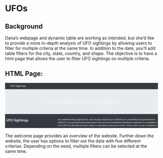 # UFOs

## Background
Dana’s webpage and dynamic table are working as intended, but she’d like to provide a more in-depth analysis of UFO sightings by allowing users to filter for multiple criteria at the same time. In addition to the date, you’ll add table filters for the city, state, country, and shape. The objective is to have a html page that allows the user to filter UFO sightings on multiple criteria.

## HTML Page:
![html page](https://github.com/AadiJan/UFOs/blob/3eef03193bfd8c9499714687ebe94ae45e3216f5/Html_page.PNG) 

The welcome page provides an overview of the website. Further down the website, the user has options to filter out the data with five different criterias. Depending on the need, multiple filters can be selected at the same time. 

